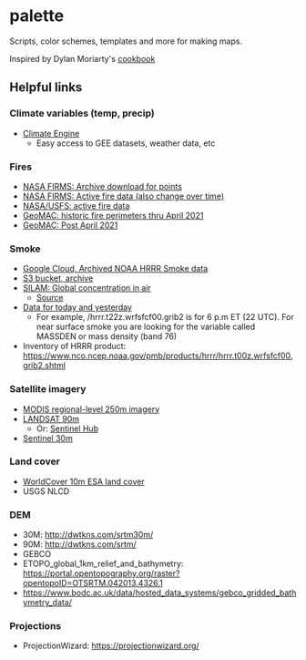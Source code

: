 # palette

Scripts, color schemes, templates and more for making maps.

Inspired by Dylan Moriarty's [cookbook](https://github.com/DylanMoriarty/cookbook)

## Helpful links

### Climate variables (temp, precip)
  - [Climate Engine](https://app.climateengine.com/climateEngine)
    - Easy access to GEE datasets, weather data, etc

### Fires
  - [NASA FIRMS: Archive download for points](https://firms.modaps.eosdis.nasa.gov/download/)<br>
  - [NASA FIRMS: Active fire data (also change over time)](https://firms.modaps.eosdis.nasa.gov/active_fire/)<br>
  - [NASA/USFS: active fire data](https://firms.modaps.eosdis.nasa.gov/usfs/active_fire/)<br>
  - [GeoMAC: historic fire perimeters thru April 2021](https://rmgsc.cr.usgs.gov/outgoing/GeoMAC/)<br>
  - [GeoMAC: Post April 2021](https://data-nifc.opendata.arcgis.com/)<br>


### Smoke
  - [Google Cloud, Archived NOAA HRRR Smoke data](https://console.cloud.google.com/marketplace/product/noaa-public/hrrr?project=python-232920&pli=1)
  - [S3 bucket, archive](https://noaa-hrrr-bdp-pds.s3.amazonaws.com/index.html)
  - [SILAM: Global concentration in air](http://silam.fmi.fi/thredds/ncss/grid/i4f20-an/IS4FIRES-disp_best.ncd/pointDataset.html)
    -   [Source](http://is4fires.fmi.fi/)
  - [Data for today and yesterday](https://nomads.ncep.noaa.gov/pub/data/nccf/com/hrrr/prod/)
    - For example, /hrrr.t22z.wrfsfcf00.grib2 is for 6 p.m ET (22 UTC). For near surface smoke you are looking for the variable called MASSDEN or mass density (band 76)
  - Inventory of HRRR product: https://www.nco.ncep.noaa.gov/pmb/products/hrrr/hrrr.t00z.wrfsfcf00.grib2.shtml

### Satellite imagery
  - [MODIS regional-level 250m imagery](https://worldview.earthdata.nasa.gov/)
  - [LANDSAT 90m](https://landsat.usgs.gov/)
    - Or: [Sentinel Hub](https://apps.sentinel-hub.com/eo-browser/?zoom=10&lat=41.9&lng=12.5&themeId=DEFAULT-THEME#lat=41.90074384269173&lng=12.499008178710938&zoom=10)
  - [Sentinel 30m](https://apps.sentinel-hub.com/eo-browser/)


### Land cover
  - [WorldCover 10m ESA land cover](https://viewer.esa-worldcover.org/worldcover/?language=en&bbox=-139.3970663187302,15.960599472365558,-54.090944878048674,53.328727928912656&overlay=false&bgLayer=MapBox_Satellite&date=2021-10-20&layer=WORLDCOVER_2020_MAP)
  - USGS NLCD

### DEM
  - 30M: http://dwtkns.com/srtm30m/
  - 90M: http://dwtkns.com/srtm/
  - GEBCO
  - ETOPO_global_1km_relief_and_bathymetry: https://portal.opentopography.org/raster?opentopoID=OTSRTM.042013.4326.1
  - https://www.bodc.ac.uk/data/hosted_data_systems/gebco_gridded_bathymetry_data/

### Projections
  - ProjectionWizard: https://projectionwizard.org/
